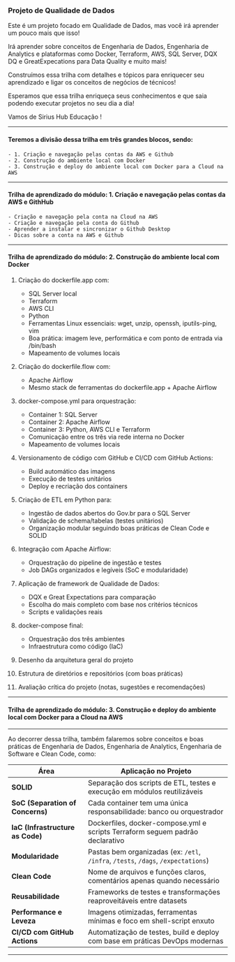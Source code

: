### Projeto de Qualidade de Dados

Este é um projeto focado em Qualidade de Dados, mas você irá aprender um pouco mais que isso!

Irá aprender sobre conceitos de Engenharia de Dados, Engenharia de Analytics e plataformas como Docker, Terraform, AWS, SQL Server, DQX DQ e GreatExpecations para Data Quality e muito mais!

Construímos essa trilha com detalhes e tópicos para enriquecer seu aprendizado e ligar os conceitos de negócios de técnicos!

Esperamos que essa trilha enriqueça seus conhecimentos e que saia podendo executar projetos no seu dia a dia!

Vamos de Sirius Hub Educação !

---

#### Teremos a divisão dessa trilha em três grandes blocos, sendo:
    - 1. Criação e navegação pelas contas da AWS e Github
    - 2. Construção do ambiente local com Docker
    - 3. Construção e deploy do ambiente local com Docker para a Cloud na AWS

---

#### Trilha de aprendizado do módulo: 1. Criação e navegação pelas contas da AWS e GithHub
    - Criação e navegação pela conta na Cloud na AWS
    - Criação e navegação pela conta do Github
    - Aprender a instalar e sincronizar o Github Desktop
    - Dicas sobre a conta na AWS e Github
---

#### Trilha de aprendizado do módulo: 2. Construção do ambiente local com Docker

1. Criação do dockerfile.app com:
   - SQL Server local
   - Terraform
   - AWS CLI
   - Python
   - Ferramentas Linux essenciais: wget, unzip, openssh, iputils-ping, vim
   - Boa prática: imagem leve, performática e com ponto de entrada via /bin/bash
   - Mapeamento de volumes locais

2. Criação do dockerfile.flow com:
   - Apache Airflow
   - Mesmo stack de ferramentas do dockerfile.app + Apache Airflow

3. docker-compose.yml para orquestração:
   - Container 1: SQL Server
   - Container 2: Apache Airflow
   - Container 3: Python, AWS CLI e Terraform
   - Comunicação entre os três via rede interna no Docker
   - Mapeamento de volumes locais

4. Versionamento de código com GitHub e CI/CD com GitHub Actions:
   - Build automático das imagens
   - Execução de testes unitários
   - Deploy e recriação dos containers

5. Criação de ETL em Python para:
   - Ingestão de dados abertos do Gov.br para o SQL Server
   - Validação de schema/tabelas (testes unitários)
   - Organização modular seguindo boas práticas de Clean Code e SOLID

6. Integração com Apache Airflow:
   - Orquestração do pipeline de ingestão e testes
   - Job DAGs organizados e legíveis (SoC e modularidade)

7. Aplicação de framework de Qualidade de Dados:
   - DQX e Great Expectations para comparação
   - Escolha do mais completo com base nos critérios técnicos
   - Scripts e validações reais

8. docker-compose final:
   - Orquestração dos três ambientes
   - Infraestrutura como código (IaC)

9. Desenho da arquitetura geral do projeto

10. Estrutura de diretórios e repositórios (com boas práticas)

11. Avaliação crítica do projeto (notas, sugestões e recomendações)

---

#### Trilha de aprendizado do módulo: 3. Construção e deploy do ambiente local com Docker para a Cloud na AWS

---

Ao decorrer dessa trilha, também falaremos sobre conceitos e boas práticas de Engenharia de Dados, Engenharia de Analytics, Engenharia de Software e Clean Code, como:

| Área                             | Aplicação no Projeto                                                              |
| -------------------------------- | --------------------------------------------------------------------------------- |
| **SOLID**                        | Separação dos scripts de ETL, testes e execução em módulos reutilizáveis          |
| **SoC (Separation of Concerns)** | Cada container tem uma única responsabilidade: banco ou orquestrador              |
| **IaC (Infrastructure as Code)** | Dockerfiles, docker-compose.yml e scripts Terraform seguem padrão declarativo     |
| **Modularidade**                 | Pastas bem organizadas (ex: `/etl`, `/infra`, `/tests`, `/dags`, `/expectations`) |
| **Clean Code**                   | Nome de arquivos e funções claros, comentários apenas quando necessário           |
| **Reusabilidade**                | Frameworks de testes e transformações reaproveitáveis entre datasets              |
| **Performance e Leveza**         | Imagens otimizadas, ferramentas mínimas e foco em shell-script enxuto             |
| **CI/CD com GitHub Actions**     | Automatização de testes, build e deploy com base em práticas DevOps modernas      |

---
